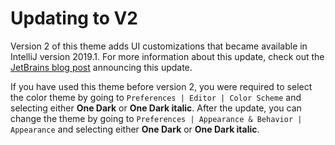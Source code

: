 # Updating to V2

Version 2 of this theme adds UI customizations that became available in IntelliJ version 2019.1. For more information about this update, check out the [JetBrains blog post](https://blog.jetbrains.com/idea/2019/03/brighten-up-your-day-add-color-to-intellij-idea) announcing this update.

If you have used this theme before version 2, you were required to select the color theme by going to `Preferences | Editor | Color Scheme` and selecting either **One Dark** or **One Dark italic**. After the update, you can change the theme by going to `Preferences | Appearance & Behavior | Appearance` and selecting either **One Dark** or **One Dark italic**.

